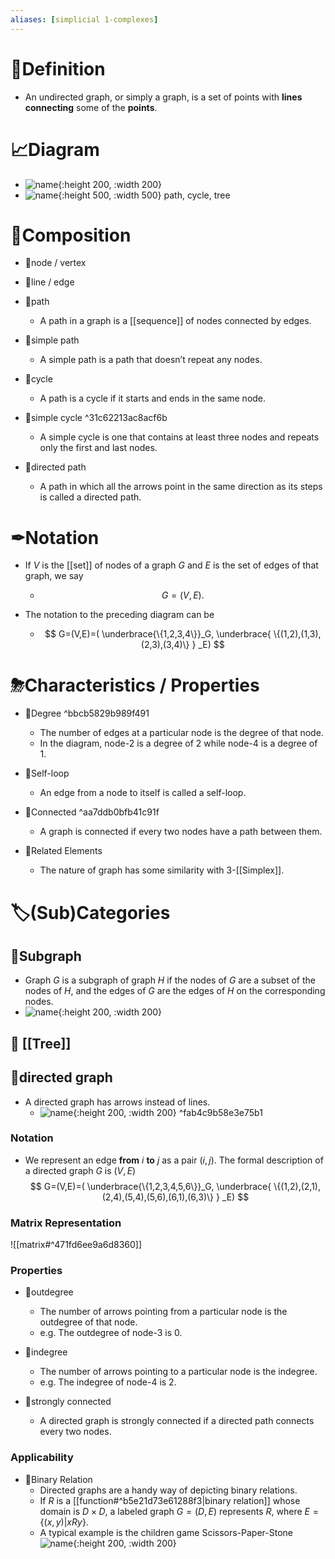 ```yaml
---
aliases: [simplicial 1-complexes]
---
```


# 📝Definition
- An undirected graph, or simply a graph, is a set of points with **lines** **connecting** some of the **points**.

# 📈Diagram
- ![name](../assets/graph.svg){:height 200, :width 200}
- ![name](../assets/path_cycle_tree.png){:height 500, :width 500}
  path, cycle, tree

# 🧪Composition
- 📌node / vertex
- 📌line / edge
- 📌path
    - A path in a graph is a [[sequence]] of nodes connected by edges.
    
- 📌simple path
    - A simple path is a path that doesn’t repeat any nodes.
    
- 📌cycle
    - A path is a cycle if it starts and ends in the same node.
    
- 📌simple cycle ^31c62213ac8acf6b
    - A simple cycle is one that contains at least three nodes and repeats only the first and last nodes.
    
- 📌directed path
    - A path in which all the arrows point in the same direction as its steps is called a directed path.
    
# ✒Notation
- If $V$ is the [[set]] of nodes of a graph $G$ and $E$ is the set of edges of that graph, we say
    - $$
      G = (V,E).
      $$
    
- The notation to the preceding diagram can be
    - $$
      G=(V,E)=(  \underbrace{\{1,2,3,4\}}_G,  \underbrace{ \{(1,2),(1,3),(2,3),(3,4)\} } _E)
      $$
    
# ⛈Characteristics / Properties
- 📌Degree ^bbcb5829b989f491
    - The number of edges at a particular node is the degree of that node.
    - In the diagram, node-2 is a degree of $2$ while node-4 is a degree of $1$.
    
- 📌Self-loop
    - An edge from a node to itself is called a self-loop.
    
- 📌Connected ^aa7ddb0bfb41c91f
    - A graph is connected if every two nodes have a path between them.
    
- 🧬Related Elements
    - The nature of graph has some similarity with 3-[[Simplex]].
    
# 🏷(Sub)Categories
## 📌Subgraph
- Graph $G$ is a subgraph of graph $H$ if the nodes of $G$ are a subset of the nodes of $H$, and the edges of $G$ are the edges of $H$ on the corresponding nodes.
- ![name](../assets/subgraph.svg){:height 200, :width 200}

## 📌 [[Tree]]
## 📌directed graph
- A directed graph has arrows instead of lines.
    - ![name](../assets/directed_graph.png){:height 200, :width 200} ^fab4c9b58e3e75b1
    
### Notation
- We represent an edge **from** $i$ **to** $j$ as a pair $(i, j)$. The formal description of a directed graph $G$ is $(V,E)$
$$
G=(V,E)=(  \underbrace{\{1,2,3,4,5,6\}}_G,  \underbrace{ \{(1,2),(2,1),(2,4),(5,4),(5,6),(6,1),(6,3)\} } _E)
$$

### Matrix Representation
![[matrix#^471fd6ee9a6d8360]]
### Properties
- 📌outdegree
    - The number of arrows pointing from a particular node is the outdegree of that node.
    - e.g. The outdegree of node-3 is 0.
    
- 📌indegree
    - The number of arrows pointing to a particular node is the indegree.
    - e.g. The indegree of node-4 is 2.
    
- 📌strongly connected
    - A directed graph is strongly connected if a directed path connects every two nodes.
    
### Applicability
- 📌Binary Relation
    - Directed graphs are a handy way of depicting binary relations.
    - If $R$ is a [[function#^b5e21d73e61288f3|binary relation]] whose domain is $D\times D$, a labeled graph $G = (D,E)$ represents $R$, where $E = \{(x, y)| xRy\}$.
    - A typical example is the children game Scissors-Paper-Stone
      ![name](../assets/scissors_paper_stone.png){:height 200, :width 200}
    
